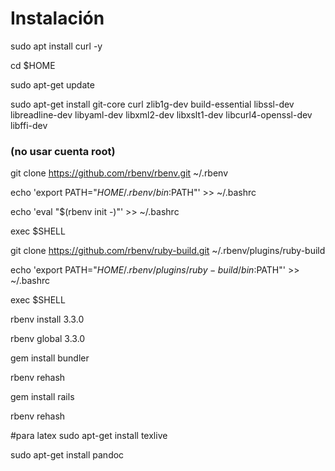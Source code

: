 # Instalación

sudo apt install curl -y 

cd $HOME

sudo apt-get update 

sudo apt-get install git-core curl zlib1g-dev build-essential libssl-dev libreadline-dev libyaml-dev libxml2-dev libxslt1-dev libcurl4-openssl-dev libffi-dev


### (no usar cuenta root)
git clone https://github.com/rbenv/rbenv.git ~/.rbenv

echo 'export PATH="$HOME/.rbenv/bin:$PATH"' >> ~/.bashrc

echo 'eval "$(rbenv init -)"' >> ~/.bashrc

exec $SHELL

git clone https://github.com/rbenv/ruby-build.git ~/.rbenv/plugins/ruby-build

echo 'export PATH="$HOME/.rbenv/plugins/ruby-build/bin:$PATH"' >> ~/.bashrc

exec $SHELL

rbenv install 3.3.0

rbenv global 3.3.0


gem install bundler

rbenv rehash

gem install rails

rbenv rehash


#para latex
sudo apt-get install texlive

sudo apt-get install pandoc 
